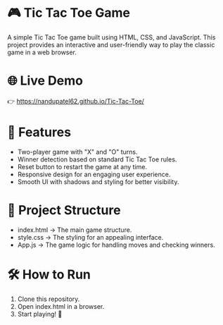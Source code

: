 # 🎮 Tic Tac Toe Game
A simple Tic Tac Toe game built using HTML, CSS, and JavaScript. This project provides an interactive and user-friendly way to play the classic game in a web browser.

# 🌐 Live Demo
👉 https://nandupatel62.github.io/Tic-Tac-Toe/

# 🚀 Features
- Two-player game with "X" and "O" turns.
- Winner detection based on standard Tic Tac Toe rules.
- Reset button to restart the game at any time.
- Responsive design for an engaging user experience.
- Smooth UI with shadows and styling for better visibility.

# 📂 Project Structure
- index.html → The main game structure.
- style.css → The styling for an appealing interface.
- App.js → The game logic for handling moves and checking winners.

# 🛠️ How to Run
1. Clone this repository.
2. Open index.html in a browser.
3. Start playing! 🎉
